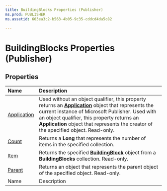 ```yaml
---
title: BuildingBlocks Properties (Publisher)
ms.prod: PUBLISHER
ms.assetid: 603ea3c2-b563-4b05-9c35-cddcd4da5c82

---
```



# BuildingBlocks Properties (Publisher)

## Properties



|**Name**|**Description**|
|:-----|:-----|
| [Application](buildingblocks.application-property-publisher.md)|Used without an object qualifier, this property returns an  **[Application](application-object-publisher.md)** object that represents the current instance of Microsoft Publisher. Used with an object qualifier, this property returns an **Application** object that represents the creator of the specified object. Read-only.|
| [Count](buildingblocks.count-property-publisher.md)|Returns a  **Long** that represents the number of items in the specified collection.|
| [Item](buildingblocks.item-property-publisher.md)|Returns the specified  **[BuildingBlock](buildingblock-object-publisher.md)** object from a **BuildingBlocks** collection. Read-only.|
| [Parent](buildingblocks.parent-property-publisher.md)|Returns an object that represents the parent object of the specified object. Read-only.|
|Name|Description|

